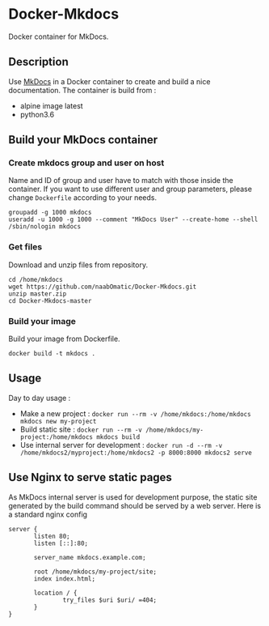 # Docker-Mkdocs
Docker container for MkDocs.

## Description
Use [MkDocs](http://www.mkdocs.org/) in a Docker container to create and build a nice documentation. The container is build from :
* alpine image latest
* python3.6

## Build your MkDocs container
### Create mkdocs group and user on host
Name and ID of group and user have to match with those inside the container. If you want to use different user and group parameters, please change `Dockerfile` according to your needs.
```
groupadd -g 1000 mkdocs
useradd -u 1000 -g 1000 --comment "MkDocs User" --create-home --shell /sbin/nologin mkdocs
```

### Get files
Download and unzip files from repository.
```
cd /home/mkdocs
wget https://github.com/naabOmatic/Docker-Mkdocs.git
unzip master.zip
cd Docker-Mkdocs-master
```

### Build your image
Build your image from Dockerfile.
```
docker build -t mkdocs .
```

## Usage
Day to day usage :
* Make a new project : `docker run --rm -v /home/mkdocs:/home/mkdocs mkdocs new my-project`
* Build static site : `docker run --rm -v /home/mkdocs/my-project:/home/mkdocs mkdocs build`
* Use internal server for development : `docker run -d --rm -v /home/mkdocs2/myproject:/home/mkdocs2 -p 8000:8000 mkdocs2 serve`


## Use Nginx to serve static pages
As MkDocs internal server is used for development purpose, the static site generated by the build command should be served by a web server. Here is a standard nginx config
```
server {
       listen 80;
       listen [::]:80;

       server_name mkdocs.example.com;

       root /home/mkdocs/my-project/site;
       index index.html;

       location / {
               try_files $uri $uri/ =404;
       }
}
```

